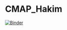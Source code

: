 # CMAP_Hakim

[![Binder](https://mybinder.org/badge_logo.svg)](https://mybinder.org/v2/gh/mihakim2/CMAP_Hakim/main?filepath=Hakim_Submission.ipynb)
